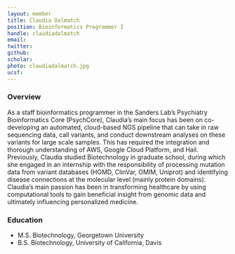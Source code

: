 ```yaml
---
layout: member
title: Claudia Dalmatch
position: Bioinformatics Programmer​ I
handle: claudiadalmatch
email: 
twitter:
github:
scholar: 
photo: claudiadalmatch.jpg
ucsf: 
---
```


### Overview
As a staff bioinformatics programmer in the Sanders Lab’s Psychiatry Bioinformatics Core (PsychCore), Claudia’s main focus has been on co-developing an automated, cloud-based NGS pipeline that can take in raw sequencing data, call variants, and conduct downstream analyses on these variants for large scale samples. This has required the integration and thorough understanding of AWS, Google Cloud Platform, and Hail. Previously, Claudia studied Biotechnology in graduate school, during which she engaged in an internship with the responsibility of processing mutation data from variant databases (HGMD, ClinVar, OMIM, Uniprot) and identifying disease connections at the molecular level (mainly protein domains). Claudia’s main passion has been in transforming healthcare by using computational tools to gain beneficial insight from genomic data and ultimately influencing personalized medicine. 

### Education
- M.S. Biotechnology, Georgetown University
- B.S. Biotechnology, University of California, Davis